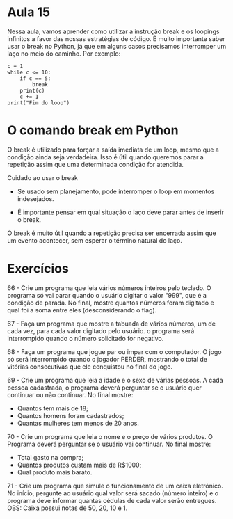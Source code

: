# Aula 15

Nessa aula, vamos aprender como utilizar a instrução break e os loopings infinitos a favor das nossas estratégias de código. É muito importante saber usar o break no Python, já que em alguns casos precisamos interromper um laço no meio do caminho. Por exemplo:

    c = 1
    while c <= 10:
        if c == 5:
            break
        print(c)
        c += 1
    print("Fim do loop")

# O comando break em Python

O break é utilizado para forçar a saída imediata de um loop, mesmo que a condição ainda seja verdadeira.
Isso é útil quando queremos parar a repetição assim que uma determinada condição for atendida.

Cuidado ao usar o break

* Se usado sem planejamento, pode interromper o loop em momentos indesejados.

* É importante pensar em qual situação o laço deve parar antes de inserir o break.

O break é muito útil quando a repetição precisa ser encerrada assim que um evento acontecer, sem esperar o término natural do laço.

# Exercícios

66 - Crie um programa que leia vários números inteiros pelo teclado. O programa só vai parar quando o usuário digitar o valor "999", que é a condição de parada. No final, mostre quantos números foram digitado e qual foi a soma entre eles (desconsiderando o flag).

67 - Faça um programa que mostre a tabuada de vários números, um de cada vez, para cada valor digitado pelo usuário. o programa será interrompido quando o número solicitado for negativo.

68 - Faça um programa que jogue par ou impar com o computador. O jogo só será interrompido quando o jogador PERDER, mostrando o total de vitórias consecutivas que ele conquistou no final do jogo.

69 - Crie um programa que leia a idade e o sexo de várias pessoas. A cada pessoa cadastrada, o programa deverá perguntar se o usuário quer continuar ou não continuar. No final mostre:

* Quantos tem mais de 18;
* Quantos homens foram cadastrados;
* Quantas mulheres tem menos de 20 anos.

70 - Crie um programa que leia o nome e o preço de vários produtos. O Programa deverá perguntar se o usuário vai continuar. No final mostre:

* Total gasto na compra;
* Quantos produtos custam mais de R$1000;
* Qual produto mais barato.

71 - Crie um programa que simule o funcionamento de um caixa eletrônico. No início, pergunte ao usuário qual valor será sacado (número inteiro) e o programa deve informar quantas cédulas de cada valor serão entregues. OBS: Caixa possui notas de 50, 20, 10 e 1.
